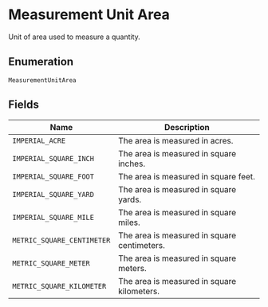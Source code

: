 <!-- Optimized: 2025-10-06 -->
<!-- RPM: 1.6.2.1.1.6.2.1_measurement-unit-area_20251006 -->
<!-- Session: E2E RPM DNA Application -->
<!-- AOM: RND (Reggie & Dro) -->
<!-- COI: TECHNOLOGY -->
<!-- RPM: HIGH -->
<!-- ACTION: BUILD -->

# Measurement Unit Area

Unit of area used to measure a quantity.

## Enumeration

`MeasurementUnitArea`

## Fields

| Name | Description |
|  --- | --- |
| `IMPERIAL_ACRE` | The area is measured in acres. |
| `IMPERIAL_SQUARE_INCH` | The area is measured in square inches. |
| `IMPERIAL_SQUARE_FOOT` | The area is measured in square feet. |
| `IMPERIAL_SQUARE_YARD` | The area is measured in square yards. |
| `IMPERIAL_SQUARE_MILE` | The area is measured in square miles. |
| `METRIC_SQUARE_CENTIMETER` | The area is measured in square centimeters. |
| `METRIC_SQUARE_METER` | The area is measured in square meters. |
| `METRIC_SQUARE_KILOMETER` | The area is measured in square kilometers. |
